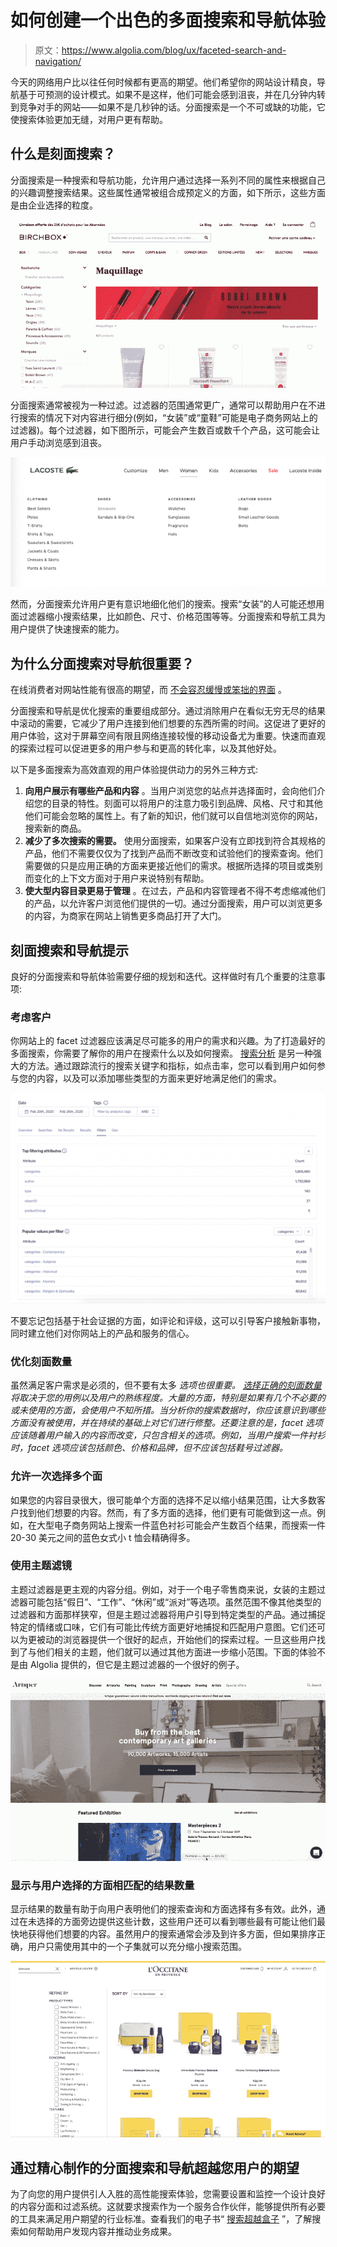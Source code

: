 # 如何创建一个出色的多面搜索和导航体验

> 原文：<https://www.algolia.com/blog/ux/faceted-search-and-navigation/>

今天的网络用户比以往任何时候都有更高的期望。他们希望你的网站设计精良，导航基于可预测的设计模式。如果不是这样，他们可能会感到沮丧，并在几分钟内转到竞争对手的网站——如果不是几秒钟的话。分面搜索是一个不可或缺的功能，它使搜索体验更加无缝，对用户更有帮助。

## [](#what-is-faceted-search)什么是刻面搜索？

分面搜索是一种搜索和导航功能，允许用户通过选择一系列不同的属性来根据自己的兴趣调整搜索结果。这些属性通常被组合成预定义的方面，如下所示，这些方面是由企业选择的粒度。

![faceted search in action on a site](img/3743578eb572a6f1948af6e914092384.png)

分面搜索通常被视为一种过滤。过滤器的范围通常更广，通常可以帮助用户在不进行搜索的情况下对内容进行细分(例如，“女装”或“童鞋”可能是电子商务网站上的过滤器)。每个过滤器，如下图所示，可能会产生数百或数千个产品，这可能会让用户手动浏览感到沮丧。

![filters on a site](img/0ae1782b45a931f5243adedd6ec06b70.png)

然而，分面搜索允许用户更有意识地细化他们的搜索。搜索“女装”的人可能还想用面过滤器缩小搜索结果，比如颜色、尺寸、价格范围等等。分面搜索和导航工具为用户提供了快速搜索的能力。



## [](#why-is-faceted-search-important-for-navigation)为什么分面搜索对导航很重要？

在线消费者对网站性能有很高的期望，而 [不会容忍缓慢或笨拙的界面](https://www.searchenginejournal.com/website-bounce-rate/332439) 。

[](https://blog.algolia.com/search-for-facet-values/)分面搜索和导航是优化搜索的重要组成部分。通过消除用户在看似无穷无尽的结果中滚动的需要，它减少了用户连接到他们想要的东西所需的时间。这促进了更好的用户体验，这对于屏幕空间有限且网络连接较慢的移动设备尤为重要。快速而直观的探索过程可以促进更多的用户参与和更高的转化率，以及其他好处。

以下是多面搜索为高效直观的用户体验提供动力的另外三种方式:

1.  **向用户展示有哪些产品和内容** 。当用户浏览您的站点并选择面时，会向他们介绍您的目录的特性。刻面可以将用户的注意力吸引到品牌、风格、尺寸和其他他们可能会忽略的属性上。有了新的知识，他们就可以自信地浏览你的网站，搜索新的商品。
2.  **减少了多次搜索的需要。** 使用分面搜索，如果客户没有立即找到符合其规格的产品，他们不需要仅仅为了找到产品而不断改变和试验他们的搜索查询。他们需要做的只是应用正确的方面来更接近他们的需求。根据所选择的项目或类别而变化的上下文方面对于用户来说特别有帮助。
3.  **使大型内容目录更易于管理** 。在过去，产品和内容管理者不得不考虑缩减他们的产品，以允许客户浏览他们提供的一切。通过分面搜索，用户可以浏览更多的内容，为商家在网站上销售更多商品打开了大门。

## [](#tips-for-faceted-search-and-navigation)刻面搜索和导航提示

良好的分面搜索和导航体验需要仔细的规划和迭代。这样做时有几个重要的注意事项:

### [](#consider-the-customer)考虑客户

你网站上的 facet 过滤器应该满足尽可能多的用户的需求和兴趣。为了打造最好的多面搜索，你需要了解你的用户在搜索什么以及如何搜索。 [搜索分析](https://blog.algolia.com/internal-site-search-analysis/) 是另一种强大的方法。通过跟踪流行的搜索关键字和指标，如点击率，您可以看到用户如何参与您的内容，以及可以添加哪些类型的方面来更好地满足他们的需求。

![search analytics dashboard showing filters/facets](img/be6a054fdd5e22dc900c536c2ded207b.png)

不要忘记包括基于社会证据的方面，如评论和评级，这可以引导客户接触新事物，同时建立他们对你网站上的产品和服务的信心。



### [](#optimize-the-number-of-facets)优化刻面数量

虽然满足客户需求是必须的，但不要有太多 *选项也很重要。 [选择正确的刻面数量](https://www.earley.com/blog/faceted-search-how-many-facets-too-many) 将取决于您的用例以及用户的熟练程度。大量的方面，特别是如果有几个不必要的或未使用的方面，会使用户不知所措。当分析你的搜索数据时，你应该意识到哪些方面没有被使用，并在持续的基础上对它们进行修整。还要注意的是，facet 选项应该随着用户输入的内容而改变，只包含相关的选项。例如，当用户搜索一件衬衫时，facet 选项应该包括颜色、价格和品牌，但不应该包括鞋号过滤器。*

### [](#allow-multiple-facets-to-be-selected-at-once)允许一次选择多个面

如果您的内容目录很大，很可能单个方面的选择不足以缩小结果范围，让大多数客户找到他们想要的内容。然而，有了多方面的选择，他们更有可能做到这一点。例如，在大型电子商务网站上搜索一件蓝色衬衫可能会产生数百个结果，而搜索一件 20-30 美元之间的蓝色女式小 t 恤会精确得多。

### [](#use-thematic-filters)使用主题滤镜

主题过滤器是更主观的内容分组。例如，对于一个电子零售商来说，女装的主题过滤器可能包括“假日”、“工作”、“休闲”或“派对”等选项。虽然范围不像其他类型的过滤器和方面那样狭窄，但是主题过滤器将用户引导到特定类型的产品。通过捕捉特定的情绪或口味，它们有可能比传统方面更好地捕捉和匹配用户意图。它们还可以为更被动的浏览器提供一个很好的起点，开始他们的探索过程。一旦这些用户找到了与他们相关的主题，他们就可以通过其他方面进一步缩小范围。下面的体验不是由 Algolia 提供的，但它是主题过滤器的一个很好的例子。

![Thematic filters](img/6bee7c0a54107098145c31663d94cd54.png)

### [](#show-the-number-of-results-that-match-the-facets-that-a-user-selects)显示与用户选择的方面相匹配的结果数量

显示结果的数量有助于向用户表明他们的搜索查询和方面选择有多有效。此外，通过在未选择的方面旁边提供这些计数，这些用户还可以看到哪些最有可能让他们最快地获得他们想要的内容。虽然用户的搜索通常会涉及到许多方面，但如果排序正确，用户只需使用其中的一个子集就可以充分缩小搜索范围。

![number of results being shown after facet is selected](img/25160944debd499aa189b00afded5798.png)

## [](#exceed-your-users%e2%80%99-expectations-with-well-crafted-faceted-search-and-navigation)通过精心制作的分面搜索和导航超越您用户的期望

为了向您的用户提供引人入胜的高性能搜索体验，您需要设置和监控一个设计良好的内容分面和过滤系统。这就要求搜索作为一个服务合作伙伴，能够提供所有必要的工具来满足用户期望的行业标准。查看我们的电子书“ [搜索超越盒子](https://go.algolia.com/search-beyond-the-box) ”，了解搜索如何帮助用户发现内容并推动业务成果。